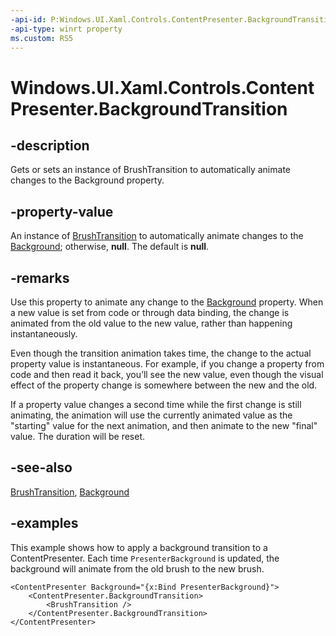 ```yaml
---
-api-id: P:Windows.UI.Xaml.Controls.ContentPresenter.BackgroundTransition
-api-type: winrt property
ms.custom: RS5
---
```


<!-- Property syntax.
public BrushTransition BackgroundTransition { get;  set; }
-->

# Windows.UI.Xaml.Controls.ContentPresenter.BackgroundTransition

## -description

Gets or sets an instance of BrushTransition to automatically animate changes to the Background property.

## -property-value

An instance of [BrushTransition](../windows.ui.xaml/brushtransition.md) to automatically animate changes to the [Background](contentpresenter_background.md); otherwise, **null**. The default is **null**.

## -remarks

Use this property to animate any change to the [Background](contentpresenter_background.md) property. When a new value is set from code or through data binding, the change is animated from the old value to the new value, rather than happening instantaneously.  

Even though the transition animation takes time, the change to the actual property value is instantaneous. For example, if you change a property from code and then read it back, you’ll see the new value, even though the visual effect of the property change is somewhere between the new and the old.

If a property value changes a second time while the first change is still animating, the animation will use the currently animated value as the "starting" value for the next animation, and then animate to the new "final" value. The duration will be reset.  

## -see-also

[BrushTransition](../windows.ui.xaml/brushtransition.md), [Background](contentpresenter_background.md)

## -examples

This example shows how to apply a background transition to a ContentPresenter. Each time `PresenterBackground` is updated, the background will animate from the old brush to the new brush.

```xaml
<ContentPresenter Background="{x:Bind PresenterBackground}">
    <ContentPresenter.BackgroundTransition>
        <BrushTransition />
    </ContentPresenter.BackgroundTransition>
</ContentPresenter>
```
